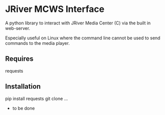 # JRiver MCWS Interface

A python library to interact with JRiver Media Center (C) via the built in web-server.

Especially useful on Linux where the command line cannot be used to send commands to the media player.

## Requires

requests

## Installation

pip install requests
git clone ...
* to be done